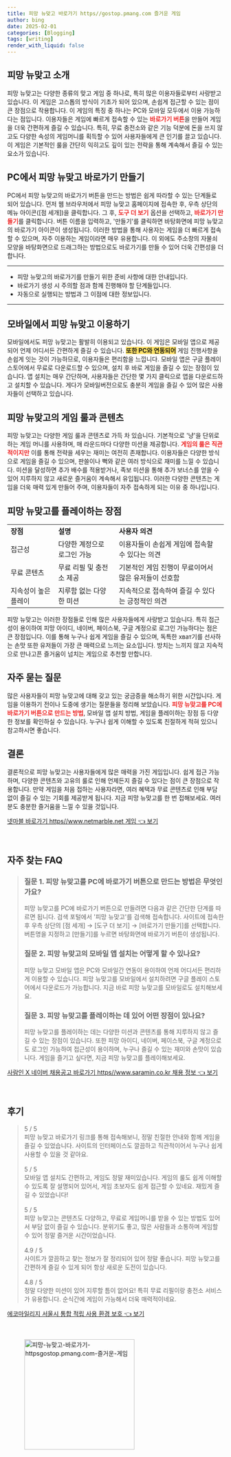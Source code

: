 ```yaml
---
title: 피망 뉴맞고 바로가기 https//gostop.pmang.com 즐거운 게임
author: bing
date: 2025-02-01
categories: [Blogging]
tags: [writing]
render_with_liquid: false
---
```



<h2 id='피망 뉴맞고 소개'>피망 뉴맞고 소개</h2>

<p>피망 뉴맞고는 다양한 종류의 맞고 게임 중 하나로, 특히 많은 이용자들로부터 사랑받고 있습니다. 이 게임은 고스톱의 방식이 기초가 되어 있으며, 손쉽게 접근할 수 있는 점이 큰 장점으로 작용합니다. 이 게임의 특징 중 하나는 PC와 모바일 모두에서 이용 가능하다는 점입니다. 이용자들은 게임에 빠르게 접속할 수 있는 <b><span style="color: #ee2323;">바로가기 버튼</span></b>을 만들어 게임을 더욱 간편하게 즐길 수 있습니다. 특히, 무료 충전소와 같은 기능 덕분에 돈을 쓰지 않고도 다양한 속성의 게임머니를 획득할 수 있어 사용자들에게 큰 인기를 끌고 있습니다. 이 게임은 기본적인 룰을 간단히 익히고도 깊이 있는 전략을 통해 계속해서 즐길 수 있는 요소가 있습니다.</p>

<h2 id='PC에서 피망 뉴맞고 바로가기 만들기'>PC에서 피망 뉴맞고 바로가기 만들기</h2>

<p>PC에서 피망 뉴맞고의 바로가기 버튼을 만드는 방법은 쉽게 따라할 수 있는 단계들로 되어 있습니다. 먼저 웹 브라우저에서 피망 뉴맞고 홈페이지에 접속한 후, 우측 상단의 메뉴 아이콘([점 세개])을 클릭합니다. 그 후, <b><span style="color: #ee2323;">도구 더 보기</span></b> 옵션을 선택하고, <b><span style="color: #ee2323;">바로가기 만들기</span></b>를 클릭합니다. 버튼 이름을 입력하고, '만들기'를 클릭하면 바탕화면에 피망 뉴맞고의 바로가기 아이콘이 생성됩니다. 이러한 방법을 통해 사용자는 게임을 더 빠르게 접속할 수 있으며, 자주 이용하는 게임이라면 매우 유용합니다. 이 외에도 주소창의 자물쇠 모양을 바탕화면으로 드래그하는 방법으로도 바로가기를 만들 수 있어 더욱 간편성을 더합니다.</p>

<hr />

<ul>
    <li>피망 뉴맞고의 바로가기를 만들기 위한 준비 사항에 대한 안내입니다.</li>
    <li>바로가기 생성 시 주의할 점과 함께 진행해야 할 단계들입니다.</li>
    <li>자동으로 실행되는 방법과 그 이점에 대한 정보입니다.</li>
</ul>

<hr />

<h2 id='모바일에서 피망 뉴맞고 이용하기'>모바일에서 피망 뉴맞고 이용하기</h2>

<p>모바일에서도 피망 뉴맞고는 활발히 이용되고 있습니다. 이 게임은 모바일 앱으로 제공되어 언제 어디서든 간편하게 즐길 수 있습니다. <b><span style="background-color: #ffe066;">또한 PC와 연동되어</span></b> 게임 진행사항을 손쉽게 잇는 것이 가능하므로, 이용자들은 편리함을 느낍니다. 모바일 앱은 구글 플레이 스토어에서 무료로 다운로드할 수 있으며, 설치 후 바로 게임을 즐길 수 있는 장점이 있습니다. 앱 설치는 매우 간단하며, 사용자들은 간단한 몇 가지 클릭으로 앱을 다운로드하고 설치할 수 있습니다. 게다가 모바일버전으로도 충분히 게임을 즐길 수 있어 많은 사용자들이 선택하고 있습니다.</p>

<h2 id='피망 뉴맞고의 게임 룰과 콘텐츠'>피망 뉴맞고의 게임 룰과 콘텐츠</h2>

<p>피망 뉴맞고는 다양한 게임 룰과 콘텐츠로 가득 차 있습니다. 기본적으로 '냥'을 단위로 하는 게임 머니를 사용하며, 매 라운드마다 다양한 미션을 제공합니다. <b><span style="color: #ee2323;">게임의 룰은 직관적이지만</span></b> 이를 통해 전략을 세우는 재미는 여전히 존재합니다. 이용자들은 다양한 방식으로 게임을 즐길 수 있으며, 판쓸이나 뻑와 같은 여러 방식으로 재미를 느낄 수 있습니다. 미션을 달성하면 추가 배수를 적용받거나, 족보 미션을 통해 추가 보너스를 얻을 수 있어 지루하지 않고 새로운 즐거움이 계속해서 유입됩니다. 이러한 다양한 콘텐츠는 게임을 더욱 매력 있게 만들어 주며, 이용자들이 자주 접속하게 되는 이유 중 하나입니다.</p>

<h2 id='피망 뉴맞고를 플레이하는 장점'>피망 뉴맞고를 플레이하는 장점</h2>

<table>
    <tr>
        <td><b>장점</b></td>
        <td><b>설명</b></td>
        <td><b>사용자 의견</b></td>
    </tr>
    <tr>
        <td>접근성</td>
        <td>다양한 계정으로 로그인 가능</td>
        <td>이용자들이 손쉽게 게임에 접속할 수 있다는 의견</td>
    </tr>
    <tr>
        <td>무료 콘텐츠</td>
        <td>무료 리필 및 충전소 제공</td>
        <td>기본적인 게임 진행이 무료이어서 많은 유저들이 선호함</td>
    </tr>
    <tr>
        <td>지속성이 높은 플레이</td>
        <td>지루함 없는 다양한 미션</td>
        <td>지속적으로 접속하여 즐길 수 있다는 긍정적인 의견</td>
    </tr>
</table>

<p>피망 뉴맞고는 이러한 장점들로 인해 많은 사용자들에게 사랑받고 있습니다. 특히 접근성이 용이하여 피망 아이디, 네이버, 페이스북, 구글 계정으로 로그인 가능하다는 점은 큰 장점입니다. 이를 통해 누구나 쉽게 게임을 즐길 수 있으며, 독특한 хват기를 선사하는 손맛 또한 유저들이 가장 큰 매력으로 느끼는 요소입니다. 방치는 느끼지 않고 지속적으로 만나고픈 즐거움이 넘치는 게임으로 추천할 만합니다.</p>

<h2 id='자주 묻는 질문'>자주 묻는 질문</h2>

<p>많은 사용자들이 피망 뉴맞고에 대해 갖고 있는 궁금증을 해소하기 위한 시간입니다. 게임을 이용하기 전이나 도중에 생기는 질문들을 정리해 보았습니다. <b><span style="color: #ee2323;">피망 뉴맞고를 PC에 바로가기 버튼으로 만드는 방법</span></b>, 모바일 앱 설치 방법, 게임을 플레이하는 장점 등 다양한 정보를 확인하실 수 있습니다. 누구나 쉽게 이해할 수 있도록 친절하게 적혀 있으니 참고하시면 좋습니다.</p>

<h2 id='결론'>결론</h2>

<p>결론적으로 피망 뉴맞고는 사용자들에게 많은 매력을 가진 게임입니다. 쉽게 접근 가능하며, 다양한 콘텐츠와 고유의 룰로 인해 언제든지 즐길 수 있다는 점이 큰 장점으로 작용합니다. 만약 게임을 처음 접하는 사용자라면, 여러 혜택과 무료 콘텐츠로 인해 부담 없이 즐길 수 있는 기회를 제공받게 됩니다. 지금 피망 뉴맞고를 한 번 접해보세요. 여러분도 충분한 즐거움을 느낄 수 있을 것입니다.</p>


<p><a class="click-button" title="넷마블 바로가기 https//www.netmarble.net 게임" href="https://aptwhite.github.io/posts/%EB%84%B7%EB%A7%88%EB%B8%94-%EB%B0%94%EB%A1%9C%EA%B0%80%EA%B8%B0-httpswww.netmarble.net-%EA%B2%8C%EC%9E%84/" rel="dofollow">넷마블 바로가기 https//www.netmarble.net 게임 👈 보기</a></p><br>
<h2 id='자주_찾는_FAQ'>자주 찾는 FAQ</h2>
<div itemscope="" itemtype="https://schema.org/FAQPage"> 
<blockquote> 
<div itemscope="" itemprop="mainEntity" itemtype="https://schema.org/Question"> 
<h3 itemprop="name">질문 1. 피망 뉴맞고를 PC에 바로가기 버튼으로 만드는 방법은 무엇인가요?</h3> 
<div itemscope="" itemprop="acceptedAnswer" itemtype="https://schema.org/Answer"> 
<span itemprop="text"> 
<p>피망 뉴맞고를 PC에 바로가기 버튼으로 만들려면 다음과 같은 간단한 단계를 따르면 됩니다. 검색 포털에서 '피망 뉴맞고'를 검색해 접속합니다. 사이트에 접속한 후 우측 상단의 [점 세개] → [도구 더 보기] → [바로가기 만들기]를 선택합니다. 버튼명을 지정하고 [만들기]를 누르면 바탕화면에 바로가기 버튼이 생성됩니다.</p> 
</span> 
</div> 
</div> 

<div itemscope="" itemprop="mainEntity" itemtype="https://schema.org/Question"> 
<h3 itemprop="name">질문 2. 피망 뉴맞고의 모바일 앱 설치는 어떻게 할 수 있나요?</h3> 
<div itemscope="" itemprop="acceptedAnswer" itemtype="https://schema.org/Answer"> 
<span itemprop="text"> 
<p>피망 뉴맞고 모바일 앱은 PC와 모바일간 연동이 용이하여 언제 어디서든 편리하게 이용할 수 있습니다. 피망 뉴맞고를 모바일에서 설치하려면 구글 플레이 스토어에서 다운로드가 가능합니다. 지금 바로 피망 뉴맞고를 모바일로도 설치해보세요.</p> 
</span> 
</div> 
</div> 

<div itemscope="" itemprop="mainEntity" itemtype="https://schema.org/Question"> 
<h3 itemprop="name">질문 3. 피망 뉴맞고를 플레이하는 데 있어 어떤 장점이 있나요?</h3> 
<div itemscope="" itemprop="acceptedAnswer" itemtype="https://schema.org/Answer"> 
<span itemprop="text"> 
<p>피망 뉴맞고를 플레이하는 데는 다양한 미션과 콘텐츠를 통해 지루하지 않고 즐길 수 있는 장점이 있습니다. 또한 피망 아이디, 네이버, 페이스북, 구글 계정으로도 로그인 가능하여 접근성이 용이하며, 누구나 즐길 수 있는 재미와 손맛이 있습니다. 게임을 즐기고 싶다면, 지금 피망 뉴맞고를 플레이해보세요.</p> 
</span> 
</div> 
</div> 
</blockquote> 
</div>
<p><a class="click-button" title="사람인 X 네이버 채용공고 바로가기 https//www.saramin.co.kr 채용 정보" href="https://aptwhite.github.io/posts/%EC%82%AC%EB%9E%8C%EC%9D%B8-X-%EB%84%A4%EC%9D%B4%EB%B2%84-%EC%B1%84%EC%9A%A9%EA%B3%B5%EA%B3%A0-%EB%B0%94%EB%A1%9C%EA%B0%80%EA%B8%B0-httpswww.saramin.co.kr-%EC%B1%84%EC%9A%A9-%EC%A0%95%EB%B3%B4/" rel="dofollow">사람인 X 네이버 채용공고 바로가기 https//www.saramin.co.kr 채용 정보 👈 보기</a></p><br>
<h2 id='후기'>후기</h2>
<div itemscope itemtype="https://schema.org/Product">
  <blockquote>
  <div itemprop="review" itemscope itemtype="https://schema.org/Review">
      <div itemprop="reviewRating" itemscope itemtype="https://schema.org/Rating"> <span itemprop="ratingValue">5</span> / <span itemprop="bestRating">5</span> </div>
      <span itemprop="reviewBody">피망 뉴맞고 바로가기 링크를 통해 접속해보니, 정말 친절한 안내와 함께 게임을 즐길 수 있었습니다. 사이트의 인터페이스도 깔끔하고 직관적이어서 누구나 쉽게 사용할 수 있을 것 같아요.</span>
  </div>
  <br>
  <div itemprop="review" itemscope itemtype="https://schema.org/Review">
      <div itemprop="reviewRating" itemscope itemtype="https://schema.org/Rating"> <span itemprop="ratingValue">5</span> / <span itemprop="bestRating">5</span> </div>
      <span itemprop="reviewBody">모바일 앱 설치도 간편하고, 게임도 정말 재미있습니다. 게임의 룰도 쉽게 이해할 수 있도록 잘 설명되어 있어서, 게임 초보자도 쉽게 접근할 수 있네요. 재밌게 즐길 수 있었습니다!</span>
  </div>
  <br>
  <div itemprop="review" itemscope itemtype="https://schema.org/Review">
      <div itemprop="reviewRating" itemscope itemtype="https://schema.org/Rating"> <span itemprop="ratingValue">5</span> / <span itemprop="bestRating">5</span> </div>
      <span itemprop="reviewBody">피망 뉴맞고는 콘텐츠도 다양하고, 무료로 게임머니를 받을 수 있는 방법도 있어서 부담 없이 즐길 수 있습니다. 분위기도 좋고, 많은 사람들과 소통하며 게임할 수 있어 정말 즐거운 시간이었습니다.</span>
  </div>
  <br>
  <div itemprop="review" itemscope itemtype="https://schema.org/Review">
      <div itemprop="reviewRating" itemscope itemtype="https://schema.org/Rating"> <span itemprop="ratingValue">4.9</span> / <span itemprop="bestRating">5</span> </div>
      <span itemprop="reviewBody">사이트가 깔끔하고 찾는 정보가 잘 정리되어 있어 정말 좋습니다. 피망 뉴맞고를 간편하게 즐길 수 있게 되어 항상 새로운 도전이 있습니다.</span>
  </div>
  <br>
  <div itemprop="review" itemscope itemtype="https://schema.org/Review">
      <div itemprop="reviewRating" itemscope itemtype="https://schema.org/Rating"> <span itemprop="ratingValue">4.8</span> / <span itemprop="bestRating">5</span> </div>
      <span itemprop="reviewBody">정말 다양한 미션이 있어 지루할 틈이 없어요! 특히 무료 리필이랑 충전소 서비스가 유용합니다. 순식간에 게임이 가능해서 더욱 매력적이네요.</span>
  </div>
  </blockquote>
</div>
<p><a class="click-button" title="에코마일리지 서울시 통합 적립 사용 환경 보호" href="https://aptwhite.github.io/posts/%EC%97%90%EC%BD%94%EB%A7%88%EC%9D%BC%EB%A6%AC%EC%A7%80-%EC%84%9C%EC%9A%B8%EC%8B%9C-%ED%86%B5%ED%95%A9-%EC%A0%81%EB%A6%BD-%EC%82%AC%EC%9A%A9-%ED%99%98%EA%B2%BD-%EB%B3%B4%ED%98%B8/" rel="dofollow">에코마일리지 서울시 통합 적립 사용 환경 보호 👈 보기</a></p><br>
<figure class="image"><img src="https://aptwhite.github.io/assets/img/thumbnail/피망-뉴맞고-바로가기-httpsgostop.pmang.com-즐거운-게임.webp" alt="피망-뉴맞고-바로가기-httpsgostop.pmang.com-즐거운-게임" width="256" height="256"></figure>